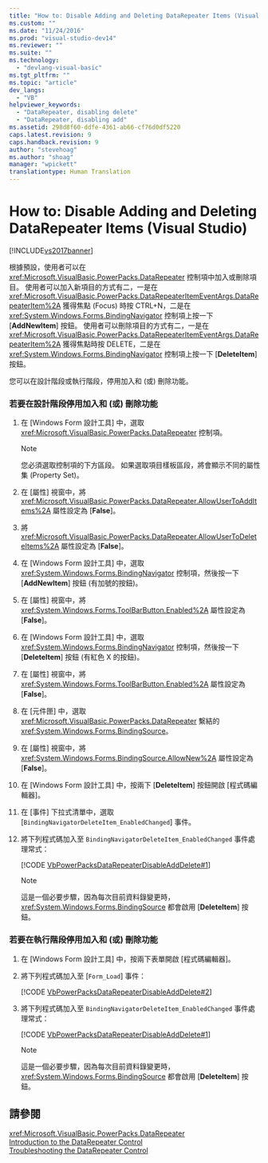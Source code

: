 ```yaml
---
title: "How to: Disable Adding and Deleting DataRepeater Items (Visual Studio) | Microsoft Docs"
ms.custom: ""
ms.date: "11/24/2016"
ms.prod: "visual-studio-dev14"
ms.reviewer: ""
ms.suite: ""
ms.technology: 
  - "devlang-visual-basic"
ms.tgt_pltfrm: ""
ms.topic: "article"
dev_langs: 
  - "VB"
helpviewer_keywords: 
  - "DataRepeater, disabling delete"
  - "DataRepeater, disabling add"
ms.assetid: 298d8f60-ddfe-4361-ab66-cf76d0df5220
caps.latest.revision: 9
caps.handback.revision: 9
author: "stevehoag"
ms.author: "shoag"
manager: "wpickett"
translationtype: Human Translation
---
```

# How to: Disable Adding and Deleting DataRepeater Items (Visual Studio)
[!INCLUDE[vs2017banner](../../../csharp/includes/vs2017banner.md)]

根據預設，使用者可以在 <xref:Microsoft.VisualBasic.PowerPacks.DataRepeater> 控制項中加入或刪除項目。  使用者可以加入新項目的方式有二，一是在 <xref:Microsoft.VisualBasic.PowerPacks.DataRepeaterItemEventArgs.DataRepeaterItem%2A> 獲得焦點 \(Focus\) 時按 CTRL\+N，二是在 <xref:System.Windows.Forms.BindingNavigator> 控制項上按一下 \[**AddNewItem**\] 按鈕。  使用者可以刪除項目的方式有二，一是在 <xref:Microsoft.VisualBasic.PowerPacks.DataRepeaterItemEventArgs.DataRepeaterItem%2A> 獲得焦點時按 DELETE，二是在 <xref:System.Windows.Forms.BindingNavigator> 控制項上按一下 \[**DeleteItem**\] 按鈕。  
  
 您可以在設計階段或執行階段，停用加入和 \(或\) 刪除功能。  
  
### 若要在設計階段停用加入和 \(或\) 刪除功能  
  
1.  在 \[Windows Form 設計工具\] 中，選取 <xref:Microsoft.VisualBasic.PowerPacks.DataRepeater> 控制項。  
  
    > [!NOTE]
    >  您必須選取控制項的下方區段。  如果選取項目樣板區段，將會顯示不同的屬性集 \(Property Set\)。  
  
2.  在 \[屬性\] 視窗中，將 <xref:Microsoft.VisualBasic.PowerPacks.DataRepeater.AllowUserToAddItems%2A> 屬性設定為 \[**False**\]。  
  
3.  將 <xref:Microsoft.VisualBasic.PowerPacks.DataRepeater.AllowUserToDeleteItems%2A> 屬性設定為 \[**False**\]。  
  
4.  在 \[Windows Form 設計工具\] 中，選取 <xref:System.Windows.Forms.BindingNavigator> 控制項，然後按一下 \[**AddNewItem**\] 按鈕 \(有加號的按鈕\)。  
  
5.  在 \[屬性\] 視窗中，將 <xref:System.Windows.Forms.ToolBarButton.Enabled%2A> 屬性設定為 \[**False**\]。  
  
6.  在 \[Windows Form 設計工具\] 中，選取 <xref:System.Windows.Forms.BindingNavigator> 控制項，然後按一下 \[**DeleteItem**\] 按鈕 \(有紅色 X 的按鈕\)。  
  
7.  在 \[屬性\] 視窗中，將 <xref:System.Windows.Forms.ToolBarButton.Enabled%2A> 屬性設定為 \[**False**\]。  
  
8.  在 \[元件匣\] 中，選取 <xref:Microsoft.VisualBasic.PowerPacks.DataRepeater> 繫結的 <xref:System.Windows.Forms.BindingSource>。  
  
9. 在 \[屬性\] 視窗中，將 <xref:System.Windows.Forms.BindingSource.AllowNew%2A> 屬性設定為 \[**False**\]。  
  
10. 在 \[Windows Form 設計工具\] 中，按兩下 \[**DeleteItem**\] 按鈕開啟 \[程式碼編輯器\]。  
  
11. 在 \[事件\] 下拉式清單中，選取 \[`BindingNavigatorDeleteItem_EnabledChanged`\] 事件。  
  
12. 將下列程式碼加入至 `BindingNavigatorDeleteItem_EnabledChanged` 事件處理常式：  
  
     [!CODE [VbPowerPacksDataRepeaterDisableAddDelete#1](../CodeSnippet/VS_Snippets_VBCSharp/VbPowerPacksDataRepeaterDisableAddDelete#1)]  
  
    > [!NOTE]
    >  這是一個必要步驟，因為每次目前資料錄變更時，<xref:System.Windows.Forms.BindingSource> 都會啟用 \[**DeleteItem**\] 按鈕。  
  
### 若要在執行階段停用加入和 \(或\) 刪除功能  
  
1.  在 \[Windows Form 設計工具\] 中，按兩下表單開啟 \[程式碼編輯器\]。  
  
2.  將下列程式碼加入至 \[`Form_Load`\] 事件：  
  
     [!CODE [VbPowerPacksDataRepeaterDisableAddDelete#2](../CodeSnippet/VS_Snippets_VBCSharp/VbPowerPacksDataRepeaterDisableAddDelete#2)]  
  
3.  將下列程式碼加入至 `BindingNavigatorDeleteItem_EnabledChanged` 事件處理常式：  
  
     [!CODE [VbPowerPacksDataRepeaterDisableAddDelete#1](../CodeSnippet/VS_Snippets_VBCSharp/VbPowerPacksDataRepeaterDisableAddDelete#1)]  
  
    > [!NOTE]
    >  這是一個必要步驟，因為每次目前資料錄變更時，<xref:System.Windows.Forms.BindingSource> 都會啟用 \[**DeleteItem**\] 按鈕。  
  
## 請參閱  
 <xref:Microsoft.VisualBasic.PowerPacks.DataRepeater>   
 [Introduction to the DataRepeater Control](../../../visual-basic/developing-apps/windows-forms/introduction-to-the-datarepeater-control-visual-studio.md)   
 [Troubleshooting the DataRepeater Control](../../../visual-basic/developing-apps/windows-forms/troubleshooting-the-datarepeater-control-visual-studio.md)